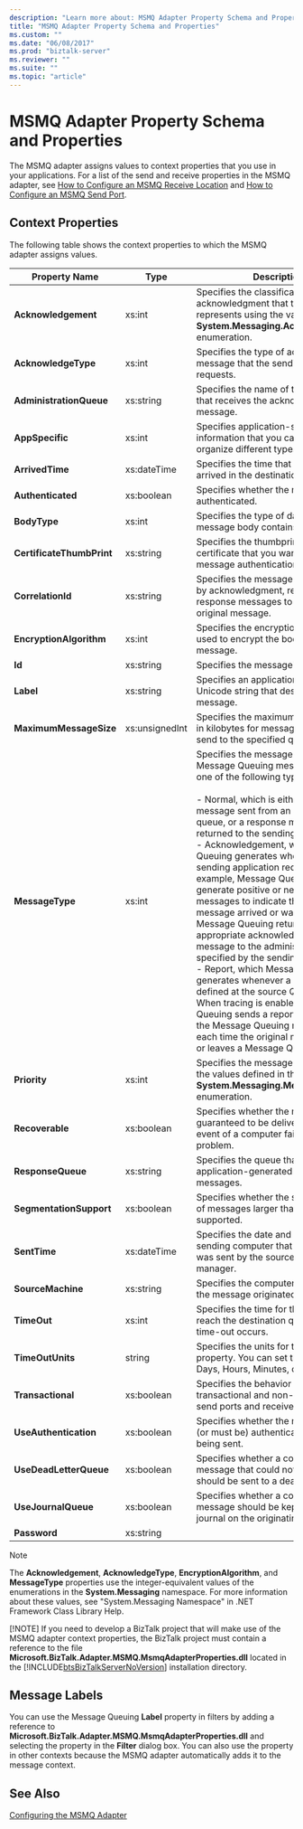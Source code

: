 ```yaml
---
description: "Learn more about: MSMQ Adapter Property Schema and Properties"
title: "MSMQ Adapter Property Schema and Properties"
ms.custom: ""
ms.date: "06/08/2017"
ms.prod: "biztalk-server"
ms.reviewer: ""
ms.suite: ""
ms.topic: "article"
---
```

# MSMQ Adapter Property Schema and Properties
The MSMQ adapter assigns values to context properties that you use in your applications. For a list of the send and receive properties in the MSMQ adapter, see [How to Configure an MSMQ Receive Location](../core/how-to-configure-an-msmq-receive-location.md) and [How to Configure an MSMQ Send Port](../core/how-to-configure-an-msmq-send-port.md).  
  
## Context Properties  
 The following table shows the context properties to which the MSMQ adapter assigns values.  
  
|**Property Name**|**Type**|**Description**|**Promoted**|  
|--------------|--------------|---------------------|------------------|  
|**Acknowledgement**|xs:int|Specifies the classification of acknowledgment that this message represents using the values in the **System.Messaging.Acknowledgment** enumeration.|No|  
|**AcknowledgeType**|xs:int|Specifies the type of acknowledgment message that the sending application requests.|No|  
|**AdministrationQueue**|xs:string|Specifies the name of the queue name that receives the acknowledgment message.|No|  
|**AppSpecific**|xs:int|Specifies application-specific information that you can use to organize different types of messages.|Yes|  
|**ArrivedTime**|xs:dateTime|Specifies the time that the message arrived in the destination queue.|No|  
|**Authenticated**|xs:boolean|Specifies whether the message was authenticated.|No|  
|**BodyType**|xs:int|Specifies the type of data that the message body contains.|No|  
|**CertificateThumbPrint**|xs:string|Specifies the thumbprint of the client certificate that you want to use for message authentication purposes.|Yes|  
|**CorrelationId**|xs:string|Specifies the message identifier used by acknowledgment, report, and response messages to reference the original message.|Yes|  
|**EncryptionAlgorithm**|xs:int|Specifies the encryption algorithm used to encrypt the body of a message.|No|  
|**Id**|xs:string|Specifies the message's identifier.|No|  
|**Label**|xs:string|Specifies an application-defined Unicode string that describes the message.|Yes|  
|**MaximumMessageSize**|xs:unsignedInt|Specifies the maximum message size in kilobytes for messages that you send to the specified queue.|No|  
|**MessageType**|xs:int|Specifies the message type. A Message Queuing message can be one of the following types:<br /><br /> -   Normal, which is either a typical message sent from an application to a queue, or a response message returned to the sending application.<br />-   Acknowledgement, which Message Queuing generates whenever the sending application requests one. For example, Message Queuing can generate positive or negative messages to indicate that the original message arrived or was read. Message Queuing returns the appropriate acknowledgment message to the administration queue specified by the sending application.<br />-   Report, which Message Queuing generates whenever a report queue is defined at the source Queue Manager. When tracing is enabled, Message Queuing sends a report message to the Message Queuing report queue each time the original message enters or leaves a Message Queuing server.|No|  
|**Priority**|xs:int|Specifies the message priority using the values defined in the **System.Messaging.MessagePriority** enumeration.|Yes|  
|**Recoverable**|xs:boolean|Specifies whether the message is guaranteed to be delivered in the event of a computer failure or network problem.|No|  
|**ResponseQueue**|xs:string|Specifies the queue that receives application-generated response messages.|No|  
|**SegmentationSupport**|xs:boolean|Specifies whether the segmentation of messages larger than 4 MB is supported.|No|  
|**SentTime**|xs:dateTime|Specifies the date and time on the sending computer that the message was sent by the source queue manager.|No|  
|**SourceMachine**|xs:string|Specifies the computer from which the message originated.|No|  
|**TimeOut**|xs:int|Specifies the time for the message to reach the destination queue before a time-out occurs.|No|  
|**TimeOutUnits**|string|Specifies the units for the **TimeOut** property. You can set the property to Days, Hours, Minutes, or Seconds.|No|  
|**Transactional**|xs:boolean|Specifies the behavior for transactional and non-transactional send ports and receive locations.|No|  
|**UseAuthentication**|xs:boolean|Specifies whether the message was (or must be) authenticated before being sent.|No|  
|**UseDeadLetterQueue**|xs:boolean|Specifies whether a copy of the message that could not be delivered should be sent to a dead-letter queue.|No|  
|**UseJournalQueue**|xs:boolean|Specifies whether a copy of the message should be kept in a machine journal on the originating computer.|No|  
|**Password**|xs:string||No|  
  
> [!NOTE]
>  The **Acknowledgement**, **AcknowledgeType**, **EncryptionAlgorithm**, and **MessageType** properties use the integer-equivalent values of the enumerations in the **System.Messaging** namespace. For more information about these values, see "System.Messaging Namespace" in .NET Framework Class Library Help.  
> 
> [!NOTE]
>  If you need to develop a BizTalk project that will make use of the MSMQ adapter context properties, the BizTalk project must contain a reference to the file **Microsoft.BizTalk.Adapter.MSMQ.MsmqAdapterProperties.dll** located in the [!INCLUDE[btsBizTalkServerNoVersion](../includes/btsbiztalkservernoversion-md.md)] installation directory.  
  
## Message Labels  
 You can use the Message Queuing **Label** property in filters by adding a reference to **Microsoft.BizTalk.Adapter.MSMQ.MsmqAdapterProperties.dll** and selecting the property in the **Filter** dialog box. You can also use the property in other contexts because the MSMQ adapter automatically adds it to the message context.  
  
## See Also  
 [Configuring the MSMQ Adapter](../core/configuring-the-msmq-adapter.md)
